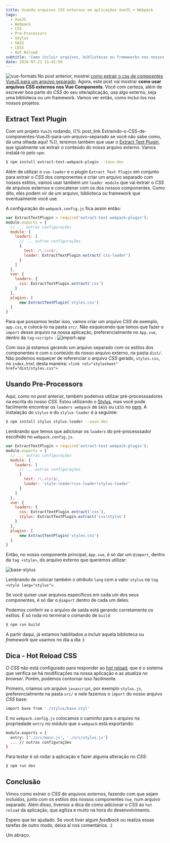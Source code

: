 ```yaml
---
title: Usando arquivos CSS externos em aplicações VueJS + Webpack
tags:
  - VueJS
  - Webpack
  - CSS
  - Pre-Processors
  - Stylus
  - SASS
  - LESS
  - Hot Reload
subtitle: 'Como incluir arquivos, bibliotecas ou frameworks nos nossos Vue Components'
date: 2016-07-21 15:41:50
---
```


![vue-formats](./vue-format.png)
No _post_ anterior, mostrei [como extrair o css de compoentes VueJS para um arquivo separado]( /extraindo-o-css-de-componentes-vuejs-para-um-arquivo-separado). Agora, este post vai mostrar **como usar arquivos CSS externos nos Vue Components**.
Você com certeza, além de escrever boa parte do _CSS_ do seu site/aplicação, usa algo externo, seja uma biblioteca ou um framework. <!-- more --> Vamos ver então, como incluí-los nos nossos projetos.  

## Extract Text Plugin
Com um projeto `VueJS` rodando, ({% post_link Extraindo-o-CSS-de-componentes-VueJS-para-um-arquivo-separado se você não sabe como, dá uma olhada aqui! %}), teremos também que usar o [Extract Text Plugin](https://github.com/webpack/extract-text-webpack-plugin), que igualmente vai extrair o conteúdo do nosso arquivo externo.
Vamos instalá-lo pelo `npm`:
``` bash
$ npm install extract-text-webpack-plugin --save-dev

```
Além de utilizar o `vue-loader` e o _plugin_ `Extract Text Plugin` em conjunto para extrair o _CSS_ dos componentes e criar um arquivo separado com nossos estilos, vamos usar também um `loader module` que vai extrair o _CSS_ de arquivos externos e concatenar com os dos nossos componentes. Como dito, eles podem vir de um arquivo, biblioteca ou framework que eventualmente você use.

A configuração do `webpack.config.js` fica assim então:
``` javascript
var ExtractTextPlugin = require('extract-text-webpack-plugin');
module.exports = {
  // ... outras configurações
  module: {
    loaders: [
      // ... outras configurações
      {
        test: /\.css$/,
        loader: ExtractTextPlugin.extract('css-loader')
      }
    ]
  },
  vue: {
    loaders: {
      css: ExtractTextPlugin.extract('css')
    }
  },
  plugins: [
      new ExtractTextPlugin('styles.css')
  ]
}

```


Para que possamos testar isso, vamos criar um arquivo _CSS_ de exemplo, `app.css`, e colocá-lo na pasta `src/`. Não esquecendo que temos que fazer o `import` desse arquivo na nossa aplicação, preferencialmente no `App.vue`, dentro da `tag` `<script>` :
![import-app](./import-app.png)

Com isso já estamos gerando um arquivo separado com os estilos dos componentes e com o conteúdo do nosso arquivo externo, na pasta `dist/`. Não podemos esquecer de referenciar o arquivo _CSS_ gerado, `styles.css`, no `index.html` desta maneira: `<link rel="stylesheet" href="dist/styles.css">`

## Usando Pre-Processors
Aqui, como no _post_ anterior, também podemos utilizar pré-processsadores na escrita do nosso _CSS_.
Estou utilizando o [Stylus](https://github.com/shama/stylus-loader), mas você pode facilmente encontrar os `loaders webpack` de `SASS` ou `LESS` no [npm](https://www.npmjs.com/).
A instalação do `stylus` e do `stylus-loader` é a seguinte:

``` bash
$ npm install stylus stylus-loader --save-dev

```
Lembrando que temos que adicionar os `loaders` do pré-processsador escolhido no `webpack.config.js`.

``` javascript
var ExtractTextPlugin = require('extract-text-webpack-plugin');
module.exports = {
  // ... outras configurações
  module: {
    loaders: [
      // ... outras configurações
      {
        test: /\.styl$/,
        loader: 'style-loader!css-loader!stylus-loader'
      }
    ]
  },
  vue: {
    loaders: {
      css: ExtractTextPlugin.extract('css'),
      stylus: ExtractTextPlugin.extract('css!stylus')
    }
  },
  plugins: [
      new ExtractTextPlugin('styles.css')
  ]
}

```
Então, no nosso componente principal, `App.vue`, é só dar um `@import`, dentro da `tag <style>`, do arquivo externo que queremos utilizar:

![base-stylus](./base-stylus.png)

Lembrando de colocar também o _atributo_ `lang` com a valor `stylus` na `tag <style lang="stylus">`.

Se você quiser usar arquivos específicos em cada um dos seus componentes, é só dar o `@import` dentro de cada um deles.

Podemos conferir se o arquivo de saída está gerando corretamente os estilos.
É só roda no terminal o comando de `build`:

``` bash
$ npm run build

```
A partir daqui, já estamos habilitados a incluir aquela biblioteca ou _framework_ que usamos no dia a dia :)

## Dica - Hot Reload CSS

O _CSS_ não está configurado para responder ao [hot reload](https://vue-loader.vuejs.org/en/features/hot-reload.html), que é o sistema que verifica se há modificações na nossa aplicação e as atualiza no _browser_. Porém, podemos contornar isso facilmente.

Primeiro, criamos um arquivo `javascript`, por exemplo `stylus.js`, preferencialmente na pasta `src/` e nele fazemos o `import` do nosso arquivo _CSS_ base:
``` bash
import base from './stylus/base.styl'
```
E no `webpack.config.js` colocamos o caminho para o arquivo na propriedade `entry` no módulo que o `webpack` está exportando:
``` bash
module.exports = {
  entry: ['./src/main.js', './src/stylus.js']
  ... // outras configurações
}  
```
Para testar é só rodar a aplicação e fazer alguma alteração no _CSS_:

``` bash
$ npm run dev  

```

## Conclusão
Vimos como extrair o _CSS_ de arquivos externos, fazendo com que sejam incluídos, junto com os estilos dos nossos componentes `Vue`, num arquivo separado. Além disso, tivemos a dica de como adicionar o _CSS_ ao `hot reload` da aplicação, que agiliza e muito na hora do desenvolvimento.
</br>    

Espero que ter ajudado.
Se você tiver algum _feedback_ ou realiza essas tarefas de outro modo, deixa aí nos comentários. :)

Um abraço.